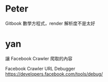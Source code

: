 # Peter

Gitbook 數學方程式，render 解析度不是太好

# yan


讓 Facebook Crawler 爬取的內容
<meta property="og:url"                content="<http://www.nytimes.com/2015/02/19/arts/international/when-great-minds-dont-think-alike.html>  " />
<meta property="og:type"               content="article" /><meta property="og:title"              content="When Great Minds Don’t Think Alike" />
<meta property="og:description"        content="How much does culture influence creative thinking?" />
<meta property="og:image"              content="<http://static01.nyt.com/images/2015/02/19/arts/international/19iht-btnumbers19A/19iht-btnumbers19A-facebookJumbo-v2.jpg>  " />

Facebook Crawler URL Debugger
<https://developers.facebook.com/tools/debug/>  